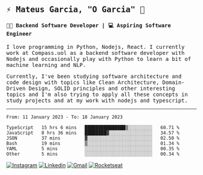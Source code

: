 
<samp>
  
## ⚡ Mateus Garcia, "O Garcia" :rocket: 
  

#### 👨‍💻 Backend Software Developer | 💻 Aspiring Software Engineer

  
I love programming in Python, Nodejs, React. I currently work at Compass.uol as a backend software developer with Nodejs and occasionally play with Python to learn a bit of machine learning and NLP.

  
Currently, I've been studying software architecture and code design with topics like Clean Architecture, Domain-Driven Design, SOLID principles and other interesting topics and I'm also trying to apply all these concepts in study projects and at my work with nodejs and typescript.

---

<!--START_SECTION:waka-->

```text
From: 11 January 2023 - To: 18 January 2023

TypeScript   15 hrs 6 mins   ███████████████▒░░░░░░░░░   60.71 %
JavaScript   8 hrs 36 mins   ████████▓░░░░░░░░░░░░░░░░   34.57 %
JSON         37 mins         ▓░░░░░░░░░░░░░░░░░░░░░░░░   02.50 %
Bash         19 mins         ▒░░░░░░░░░░░░░░░░░░░░░░░░   01.34 %
YAML         5 mins          ░░░░░░░░░░░░░░░░░░░░░░░░░   00.35 %
Other        5 mins          ░░░░░░░░░░░░░░░░░░░░░░░░░   00.34 %
```

<!--END_SECTION:waka-->
  
</samp>

[![Instagram](https://img.shields.io/badge/-Mateus%20Garcia-c080ff?style=flat-square&labelColor=c080ff&logo=instagram&logoColor=white&link=https://www.instagram.com/mpg.x)](https://www.instagram.com/mpg.x) 
[![Linkedin](https://img.shields.io/badge/-Mateus%20Garcia-c080ff?style=flat-square&logo=Linkedin&logoColor=white&link=https://www.linkedin.com/in/mpgxc)](https://www.linkedin.com/in/mpgxc) 
[![Gmail](https://img.shields.io/badge/-mpgx5.c@gmail.com-c080ff?style=flat-square&logo=Gmail&logoColor=white&link=mailto:diego.schell.f@gmail.com)](mailto:mpgx5.c@gmail.com)
[![Rocketseat](https://img.shields.io/badge/-Rocketseat%20Profile-c080ff?style=flat-square&labelColor=c080ff&logoColor=white&link=https://app.rocketseat.com.br/me/mpgxc)](https://app.rocketseat.com.br/me/mpgxc)
